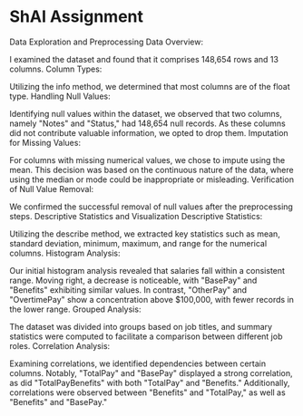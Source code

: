# ShAI Assignment
Data Exploration and Preprocessing
Data Overview:

I examined the dataset and found that it comprises 148,654 rows and 13 columns.
Column Types:

Utilizing the info method, we determined that most columns are of the float type.
Handling Null Values:

Identifying null values within the dataset, we observed that two columns, namely "Notes" and "Status," had 148,654 null records. As these columns did not contribute valuable information, we opted to drop them.
Imputation for Missing Values:

For columns with missing numerical values, we chose to impute using the mean. This decision was based on the continuous nature of the data, where using the median or mode could be inappropriate or misleading.
Verification of Null Value Removal:

We confirmed the successful removal of null values after the preprocessing steps.
Descriptive Statistics and Visualization
Descriptive Statistics:

Utilizing the describe method, we extracted key statistics such as mean, standard deviation, minimum, maximum, and range for the numerical columns.
Histogram Analysis:

Our initial histogram analysis revealed that salaries fall within a consistent range. Moving right, a decrease is noticeable, with "BasePay" and "Benefits" exhibiting similar values. In contrast, "OtherPay" and "OvertimePay" show a concentration above $100,000, with fewer records in the lower range.
Grouped Analysis:

The dataset was divided into groups based on job titles, and summary statistics were computed to facilitate a comparison between different job roles.
Correlation Analysis:

Examining correlations, we identified dependencies between certain columns. Notably, "TotalPay" and "BasePay" displayed a strong correlation, as did "TotalPayBenefits" with both "TotalPay" and "Benefits." Additionally, correlations were observed between "Benefits" and "TotalPay," as well as "Benefits" and "BasePay."
